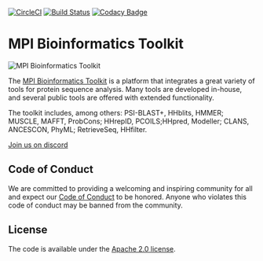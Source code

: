 [![CircleCI](https://circleci.com/gh/proteinevolution/Toolkit.svg?style=svg)](https://circleci.com/gh/proteinevolution/Toolkit)
[![Build Status](https://travis-ci.com/proteinevolution/Toolkit.svg?branch=master)](https://travis-ci.com/proteinevolution/Toolkit)
[![Codacy Badge](https://api.codacy.com/project/badge/Grade/4213b23fbf83450ba6ba091f2ded2c8c)](https://www.codacy.com/app/zy4/Toolkit_2?utm_source=github.com&amp;utm_medium=referral&amp;utm_content=proteinevolution/Toolkit&amp;utm_campaign=Badge_Grade)
# MPI Bioinformatics Toolkit

<img src="https://raw.githubusercontent.com/proteinevolution/Toolkit/master/doc/toolkit.png" alt="MPI Bioinformatics Toolkit" />

The [MPI Bioinformatics Toolkit](https://toolkit.tue.mpg.de/#/) is a platform that integrates a great variety of tools for protein sequence analysis. Many tools are developed in-house, and several public tools are offered with extended functionality.

The toolkit includes, among others: PSI-BLAST+, HHblits, HMMER; MUSCLE, MAFFT, ProbCons; HHrepID, PCOILS;HHpred, Modeller; CLANS, ANCESCON, PhyML; RetrieveSeq, HHfilter.

[Join us on discord](https://discord.gg/u4GdvTW)

## Code of Conduct

We are committed to providing a welcoming and inspiring community for all and expect our [Code of Conduct](CODE_OF_CONDUCT.md) to be honored. Anyone who violates this code of conduct may be banned from the community.

## License

The code is available under the [Apache 2.0 license](LICENSE).
